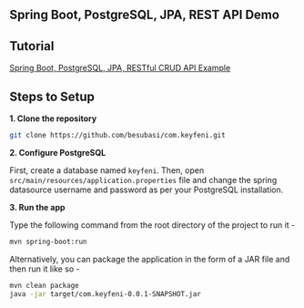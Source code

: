 ## Spring Boot, PostgreSQL, JPA, REST API Demo

## Tutorial


[Spring Boot, PostgreSQL, JPA, RESTful CRUD API Example](https://www.callicoder.com/spring-boot-jpa-hibernate-postgresql-restful-crud-api-example/)

## Steps to Setup

**1. Clone the repository**

```bash
git clone https://github.com/besubasi/com.keyfeni.git
```

**2. Configure PostgreSQL**

First, create a database named `keyfeni`. Then, open `src/main/resources/application.properties` file and change the spring datasource username and password as per your PostgreSQL installation.

**3. Run the app**

Type the following command from the root directory of the project to run it -

```bash
mvn spring-boot:run
```

Alternatively, you can package the application in the form of a JAR file and then run it like so -

```bash
mvn clean package
java -jar target/com.keyfeni-0.0.1-SNAPSHOT.jar
```